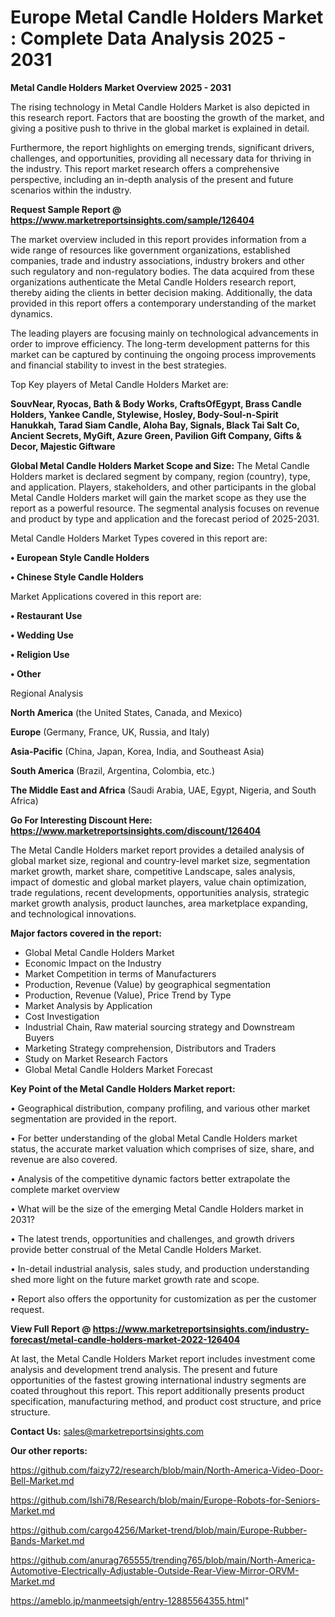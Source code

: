 # Europe Metal Candle Holders Market : Complete Data Analysis 2025 - 2031

<Strong> Metal Candle Holders Market Overview 2025 - 2031</strong>

The rising technology in Metal Candle Holders Market is also depicted in this research report. Factors that are boosting the growth of the market, and giving a positive push to thrive in the global market is explained in detail.

Furthermore, the report highlights on emerging trends, significant drivers, challenges, and opportunities, providing all necessary data for thriving in the industry. This report market research offers a comprehensive perspective, including an in-depth analysis of the present and future scenarios within the industry.

<strong>Request Sample Report @ <a href=https://www.marketreportsinsights.com/sample/126404>https://www.marketreportsinsights.com/sample/126404</a></strong>

The market overview included in this report provides information from a wide range of resources like government organizations, established companies, trade and industry associations, industry brokers and other such regulatory and non-regulatory bodies. The data acquired from these organizations authenticate the Metal Candle Holders research report, thereby aiding the clients in better decision making. Additionally, the data provided in this report offers a contemporary understanding of the market dynamics.

The leading players are focusing mainly on technological advancements in order to improve efficiency. The long-term development patterns for this market can be captured by continuing the ongoing process improvements and financial stability to invest in the best strategies.

Top Key players of Metal Candle Holders Market are:

<strong>SouvNear, Ryocas, Bath & Body Works, CraftsOfEgypt, Brass Candle Holders, Yankee Candle, Stylewise, Hosley, Body-Soul-n-Spirit Hanukkah, Tarad Siam Candle, Aloha Bay, Signals, Black Tai Salt Co, Ancient Secrets, MyGift, Azure Green, Pavilion Gift Company, Gifts & Decor, Majestic Giftware</strong>

<strong><b>Global Metal Candle Holders Market Scope and Size:</b></strong>
The Metal Candle Holders market is declared segment by company, region (country), type, and application. Players, stakeholders, and other participants in the global Metal Candle Holders market will gain the market scope as they use the report as a powerful resource. The segmental analysis focuses on revenue and product by type and application and the forecast period of 2025-2031.

Metal Candle Holders Market Types covered in this report are:

<strong>• European Style Candle Holders

• Chinese Style Candle Holders</strong>

Market Applications covered in this report are:

<strong>• Restaurant Use

• Wedding Use

• Religion Use

• Other</strong> 

Regional Analysis

<strong>North America</strong> (the United States, Canada, and Mexico)

<strong>Europe</strong> (Germany, France, UK, Russia, and Italy)

<strong>Asia-Pacific</strong> (China, Japan, Korea, India, and Southeast Asia)

<strong>South America</strong> (Brazil, Argentina, Colombia, etc.)

<strong>The Middle East and Africa</strong> (Saudi Arabia, UAE, Egypt, Nigeria, and South Africa)

<strong>Go For Interesting Discount Here: <a href=https://www.marketreportsinsights.com/discount/126404>https://www.marketreportsinsights.com/discount/126404</a></strong>

The Metal Candle Holders market report provides a detailed analysis of global market size, regional and country-level market size, segmentation market growth, market share, competitive Landscape, sales analysis, impact of domestic and global market players, value chain optimization, trade regulations, recent developments, opportunities analysis, strategic market growth analysis, product launches, area marketplace expanding, and technological innovations.

<strong><b>Major factors covered in the report:</b></strong>
<ul>
  <li>Global Metal Candle Holders Market </li>
  <li>Economic Impact on the Industry</li>
  <li>Market Competition in terms of Manufacturers</li>
  <li>Production, Revenue (Value) by geographical segmentation</li>
  <li>Production, Revenue (Value), Price Trend by Type</li>
  <li>Market Analysis by Application</li>
  <li>Cost Investigation</li>
  <li>Industrial Chain, Raw material sourcing strategy and Downstream Buyers</li>
  <li>Marketing Strategy comprehension, Distributors and Traders</li>
  <li>Study on Market Research Factors</li>
  <li>Global Metal Candle Holders Market Forecast</li>
</ul>

<strong><b>Key Point of the Metal Candle Holders Market report:</b></strong>

• Geographical distribution, company profiling, and various other market segmentation are provided in the report.

• For better understanding of the global Metal Candle Holders market status, the accurate market valuation which comprises of size, share, and revenue are also covered.

• Analysis of the competitive dynamic factors better extrapolate the complete market overview

• What will be the size of the emerging Metal Candle Holders market in 2031?

• The latest trends, opportunities and challenges, and growth drivers provide better construal of the Metal Candle Holders Market.

• In-detail industrial analysis, sales study, and production understanding shed more light on the future market growth rate and scope.

• Report also offers the opportunity for customization as per the customer request.

<strong><b>View Full Report @ <a href=https://www.marketreportsinsights.com/industry-forecast/metal-candle-holders-market-2022-126404>https://www.marketreportsinsights.com/industry-forecast/metal-candle-holders-market-2022-126404</a></b></strong>


At last, the Metal Candle Holders Market report includes investment come analysis and development trend analysis. The present and future opportunities of the fastest growing international industry segments are coated throughout this report. This report additionally presents product specification, manufacturing method, and product cost structure, and price structure.

<strong>Contact Us:</strong>
sales@marketreportsinsights.com

<strong>Our other reports:</strong>

<a href=https://github.com/faizy72/research/blob/main/North-America-Video-Door-Bell-Market.md>https://github.com/faizy72/research/blob/main/North-America-Video-Door-Bell-Market.md</a>

<a href=https://github.com/Ishi78/Research/blob/main/Europe-Robots-for-Seniors-Market.md>https://github.com/Ishi78/Research/blob/main/Europe-Robots-for-Seniors-Market.md</a>

<a href=https://github.com/cargo4256/Market-trend/blob/main/Europe-Rubber-Bands-Market.md>https://github.com/cargo4256/Market-trend/blob/main/Europe-Rubber-Bands-Market.md</a>

<a href=https://github.com/anurag765555/trending765/blob/main/North-America-Automotive-Electrically-Adjustable-Outside-Rear-View-Mirror-ORVM-Market.md>https://github.com/anurag765555/trending765/blob/main/North-America-Automotive-Electrically-Adjustable-Outside-Rear-View-Mirror-ORVM-Market.md</a>

<a href=https://ameblo.jp/manmeetsigh/entry-12885564355.html>https://ameblo.jp/manmeetsigh/entry-12885564355.html</a>"
